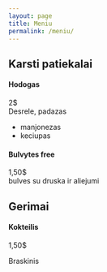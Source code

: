 ```yaml
---
layout: page
title: Meniu
permalink: /meniu/
---
```




## Karsti patiekalai

#### Hodogas 
2$\
Desrele, padazas
- manjonezas
- keciupas 

#### Bulvytes free
1,50$  
bulves su druska ir aliejumi

## Gerimai

#### Kokteilis
1,50$

Braskinis

